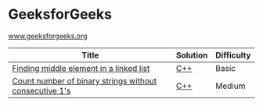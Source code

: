 # GeeksforGeeks
www.geeksforgeeks.org

| Title | Solution | Difficulty |
| --- | --- | --- |
| [Finding middle element in a linked list](http://www.geeksforgeeks.org/write-a-c-function-to-print-the-middle-of-the-linked-list/) | [C++](https://github.com/yuanhui-yang/GeeksforGeeks/blob/master/finding-middle-element-in-a-linked-list.cpp) | Basic |
| [Count number of binary strings without consecutive 1's](http://www.geeksforgeeks.org/count-number-binary-strings-without-consecutive-1s/) | [C++](https://github.com/yuanhui-yang/GeeksforGeeks/blob/master/count-number-binary-strings-without-consecutive-1s.cpp) | Medium |
